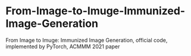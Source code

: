 # From-Image-to-Imuge-Immunized-Image-Generation
From Image to Imuge: Immunized Image Generation, official code, implemented by PyTorch, ACMMM 2021 paper
